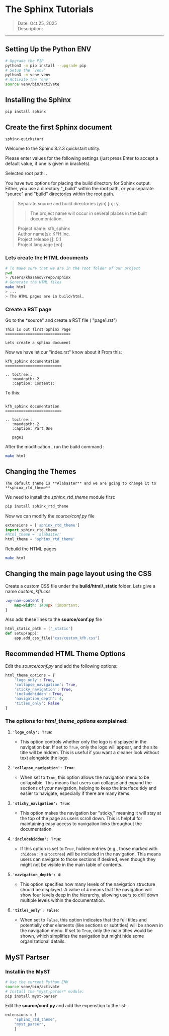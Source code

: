 # The Sphinx Tutorials
> Date: Oct.25, 2025  
> Description:
---

## Setting Up the Python ENV
```bash
# Upgrade the PIP
python3 -m pip install --upgrade pip
# Setup the `venv'
python3 -m venv venv
# Activate the 'env'
source venv/bin/activate
```

## Installing the Sphinx
```bash
pip install sphinx
```

## Create the first Sphinx document
```bash
sphinx-quickstart
```
Welcome to the Sphinx 8.2.3 quickstart utility.

Please enter values for the following settings (just press Enter to
accept a default value, if one is given in brackets).

Selected root path: .

You have two options for placing the build directory for Sphinx output.
Either, you use a directory "_build" within the root path, or you separate
"source" and "build" directories within the root path.
> Separate source and build directories (y/n) [n]: y  
> > The project name will occur in several places in the
> > built documentation.
>   
> Project name: kfh_sphinx  
> Author name(s): KFH Inc.  
> Project release []: 0.1  
> Project language [en]:  
### Lets create the HTML documents
```bash
# To make sure that we are in the root folder of our project
pwd
> /Users/khasanov/repo/sphinx
# Generate the HTML files
make html
> ...
> The HTML pages are in build/html.
```
### Create a RST page
Go to the *source" and create a RST file ( "page1.rst")
```
This is out first Sphinx Page
=============================

Lets create a sphinx document
```
Now we have let our "index.rst" know about it
From this:
```
kfh_sphinx documentation
=========================

.. toctree::
   :maxdepth: 2
   :caption: Contents:
```
To this:
```

kfh_sphinx documentation
=========================

.. toctree::
   :maxdepth: 2
   :caption: Part One

   page1
```
After the modification , run the build command :
```bash
make html
```
## Changing the Themes
```note
The default theme is **Alabaster** and we are going to change it to **sphinx_rtd_theme**
```
We need to install the *sphinx_rtd_theme* module first:
```bash
pip install sphinx_rtd_theme
```
Now we can modify the *source/conf.py* file
```python
extensions = ['sphinx_rtd_theme']
import sphinx_rtd_theme
#html_theme = 'alabaster'
html_theme = 'sphinx_rtd_theme'
```
Rebuild the HTML pages
```bash
make html
```
## Changing the main page layout using the CSS
Create a custom CSS file under the **build/html/_static** folder.
Lets give a name *custom_kfh.css*
```css
.wy-nav-content {
    max-width: 1400px !important;
}
```
Also add these lines to the **source/conf.py** file
```python
html_static_path = ['_static']
def setup(app):
    app.add_css_file("css/custom_kfh.css")
```

## Recommended HTML Theme Options
Edit the *source/conf.py* and add the following options:
```python
html_theme_options = {
    'logo_only': True,
    'collapse_navigation': True,
    'sticky_navigation': True,
    'includehidden': True,
    'navigation_depth': 4,
    'titles_only': False
}
```
### The options for *html_theme_options* exmplained:
1. **`'logo_only': True`**: 
   - This option controls whether only the logo is displayed in the navigation bar. If set to `True`, only the logo will appear, and the site title will be hidden. This is useful if you want a cleaner look without text alongside the logo.

2. **`'collapse_navigation': True`**: 
   - When set to `True`, this option allows the navigation menu to be collapsible. This means that users can collapse and expand the sections of your navigation, helping to keep the interface tidy and easier to navigate, especially if there are many items.

3. **`'sticky_navigation': True`**: 
   - This option makes the navigation bar "sticky," meaning it will stay at the top of the page as users scroll down. This is helpful for maintaining easy access to navigation links throughout the documentation.

4. **`'includehidden': True`**: 
   - If this option is set to `True`, hidden entries (e.g., those marked with `:hidden:` in a `toctree`) will be included in the navigation. This means users can navigate to those sections if desired, even though they might not be visible in the main table of contents.

5. **`'navigation_depth': 4`**: 
   - This option specifies how many levels of the navigation structure should be displayed. A value of `4` means that the navigation will show four levels deep in the hierarchy, allowing users to drill down multiple levels within the documentation.

6. **`'titles_only': False`**: 
   - When set to `False`, this option indicates that the full titles and potentially other elements (like sections or subtitles) will be shown in the navigation menu. If set to `True`, only the main titles would be shown, which simplifies the navigation but might hide some organizational details.


## MyST Partser
### Installin the MyST
```bash
# Use the current Python ENV
source venv/bin/activate
# Install the *myst-parser* module:
pip install myst-parser
```
Edit the **source/conf.py** and add the expenstion to the list:
```python
extensions = [
    "sphinx_rtd_theme", 
    "myst_parser",
    ]
```